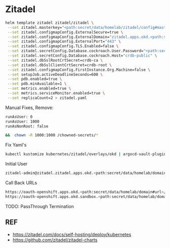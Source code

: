 # Zitadel

```bash
helm template zitadel zitadel/zitadel \
 --set zitadel.masterkey="<path:secret/data/homelab/zitadel/config#masterkey>" \
 --set zitadel.configmapConfig.ExternalSecure=true \
 --set zitadel.configmapConfig.ExternalDomain="zitadel.apps.okd.<path:secret/data/homelab/domain#url>" \
 --set zitadel.configmapConfig.ExternalPort="443" \
 --set zitadel.configmapConfig.TLS.Enabled=false \
 --set zitadel.secretConfig.Database.cockroach.User.Password="<path:secret/data/homelab/zitadel/config#db-password>" \
 --set zitadel.secretConfig.Database.cockroach.Host="crdb-public" \
 --set zitadel.dbSslRootCrtSecret=crdb-ca \
 --set zitadel.dbSslClientCrtSecret=crdb-root \
 --set zitadel.configmapConfig.FirstInstance.Org.Machine=false \
 --set setupJob.activeDeadlineSeconds=600 \
 --set pdb.enabled=true \
 --set pdb.minAvailable=1 \
 --set metrics.enabled=true \
 --set metrics.serviceMonitor.enabled=true \
 --set replicaCount=2 > zitadel.yaml
```

Manual Fixes, Remove:

```bash
runAsUser: 0
runAsUser: 1000
runAsNonRoot: false

&&  chown -R 1000:1000 /chowned-secrets/*
```

Fix Yaml's

```bash
kubectl kustomize kubernetes/zitadel/overlays/okd | argocd-vault-plugin generate - | kubectl apply -f -
```

Initial User

```bash
zitadel-admin@zitadel.zitadel.apps.okd.<path:secret/data/homelab/domain#url>
```

Call Back URLs

```bash
https://oauth-openshift.apps.okd.<path:secret/data/homelab/domain#url>/oauth2callback/zitadel
https://oauth-openshift.apps.okd.sandbox.<path:secret/data/homelab/domain#url>/oauth2callback/zitadel
```

TODO: PassThrough Termination

## REF

- <https://zitadel.com/docs/self-hosting/deploy/kubernetes>
- <https://github.com/zitadel/zitadel-charts>
